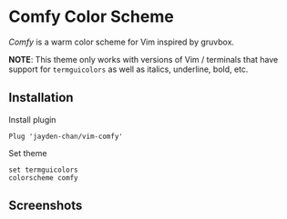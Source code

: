 # Comfy Color Scheme

*Comfy* is a warm color scheme for Vim inspired by gruvbox.

**NOTE**: This theme only works with versions of Vim / terminals that have
support for `termguicolors` as well as italics, underline, bold, etc.

## Installation

Install plugin
```vim
Plug 'jayden-chan/vim-comfy'
```

Set theme
```vim
set termguicolors
colorscheme comfy
```

## Screenshots
